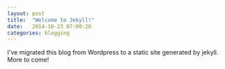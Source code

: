 ```yaml
---
layout: post
title:  "Welcome to Jekyll!"
date:   2014-10-23 07:00:20
categories: blogging
---
```

I've migrated this blog from Wordpress to a static site generated by jekyll. More to come!